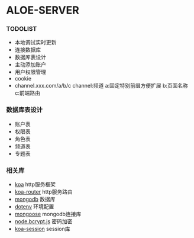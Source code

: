 ALOE-SERVER
===================================


### TODOLIST

* 本地调试实时更新
* 连接数据库
* 数据库表设计
* 主动添加账户
* 用户权限管理
* cookie
* channel.xxx.com/a/b/c channel:频道 a:固定特别前缀方便扩展 b:页面名称 c:前端路由




### 数据库表设计
* 账户表
* 权限表
* 角色表
* 频道表
* 专题表





### 相关库

* [koa](https://koajs.com/) http服务框架
* [koa-router](https://github.com/ZijianHe/koa-router) http服务路由
* [mongodb](https://www.mongodb.com/) 数据库
* [dotenv](https://github.com/motdotla/dotenv) 环境配置
* [mongoose](https://mongoosejs.com/) mongodb连接库
* [node.bcrypt.js](https://github.com/kelektiv/node.bcrypt.js) 密码加密
* [koa-session](https://github.com/koajs/session) session库